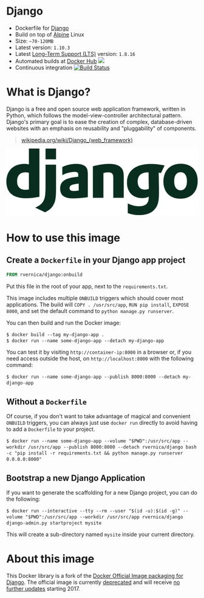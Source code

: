 # Django

* Dockerfile for [Django](https://www.djangoproject.com/)
* Build on top of [Alpine](http://alpinelinux.org/) Linux
* Size: `~70-120MB`
* Latest version: `1.10.3`
* Latest [Long-Term Support (LTS)](https://www.djangoproject.com/download/#supported-versions) version: `1.8.16`
* Automated builds at [Docker Hub](https://hub.docker.com/r/rvernica/django/) [![](https://images.microbadger.com/badges/version/rvernica/django.svg)](https://microbadger.com/images/rvernica/django)
* Continuous integration [![Build Status](https://travis-ci.org/rvernica/docker-library.svg?branch=master)](https://travis-ci.org/rvernica/docker-library)

# What is Django?

Django is a free and open source web application framework, written in Python, which follows the model-view-controller architectural pattern. Django's primary goal is to ease the creation of complex, database-driven websites with an emphasis on reusability and "pluggability" of components.

> [wikipedia.org/wiki/Django_(web_framework)](https://en.wikipedia.org/wiki/Django_%28web_framework%29)

![Django logo](logo.png)

# How to use this image

## Create a `Dockerfile` in your Django app project

```dockerfile
FROM rvernica/django:onbuild
```

Put this file in the root of your app, next to the `requirements.txt`.

This image includes multiple `ONBUILD` triggers which should cover most applications. The build will `COPY . /usr/src/app`, `RUN pip install`, `EXPOSE 8000`, and set the default command to `python manage.py runserver`.

You can then build and run the Docker image:

```console
$ docker build --tag my-django-app .
$ docker run --name some-django-app --detach my-django-app
```

You can test it by visiting `http://container-ip:8000` in a browser or, if you need access outside the host, on `http://localhost:8000` with the following command:

```console
$ docker run --name some-django-app --publish 8000:8000 --detach my-django-app
```

## Without a `Dockerfile`

Of course, if you don't want to take advantage of magical and convenient `ONBUILD` triggers, you can always just use `docker run` directly to avoid having to add a `Dockerfile` to your project.

```console
$ docker run --name some-django-app --volume "$PWD":/usr/src/app --workdir /usr/src/app --publish 8000:8000 --detach rvernica/django bash -c "pip install -r requirements.txt && python manage.py runserver 0.0.0.0:8000"
```

## Bootstrap a new Django Application

If you want to generate the scaffolding for a new Django project, you can do the following:

```console
$ docker run --interactive --tty --rm --user "$(id -u):$(id -g)" --volume "$PWD":/usr/src/app --workdir /usr/src/app rvernica/django django-admin.py startproject mysite
```

This will create a sub-directory named `mysite` inside your current directory.

# About this image

This Docker library is a fork of the [Docker Official Image packaging for Django](https://github.com/docker-library/django). The official image is currently [deprecated](https://github.com/docker-library/docs/pull/630) and will receive [no further updates](https://hub.docker.com/_/django/) starting 2017.
